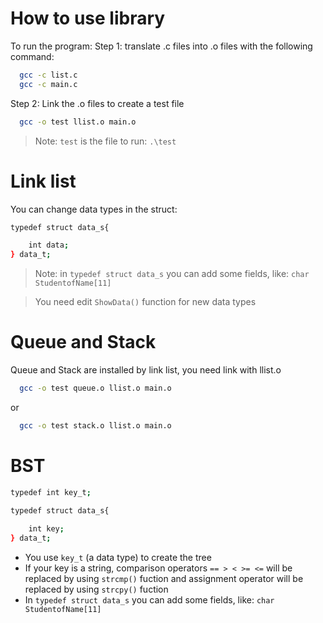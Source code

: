 # How to use library
To run the program:
Step 1: translate .c files into .o files with the following command:
```sh
  gcc -c list.c
  gcc -c main.c
```
Step 2: Link the .o files to create a test file
```sh
  gcc -o test llist.o main.o
```
> Note: `test` is the file to run: `.\test`

# Link list
You can change data types in the struct:
```sh
typedef struct data_s{

    int data;
} data_t;
```
> Note: in `typedef struct data_s` you can add some fields, like: `char StudentofName[11]`

> You need edit `ShowData()` function for new data types

# Queue and Stack

Queue and Stack are installed by link list, you need link with llist.o
```sh
  gcc -o test queue.o llist.o main.o
```
or
```sh
  gcc -o test stack.o llist.o main.o
```

# BST

```sh
typedef int key_t; 

typedef struct data_s{
    
    int key;
} data_t;
```
- You use `key_t` (a data type) to create the tree
- If your key is a string, comparison operators `== > < >= <=` will be replaced by using `strcmp()` fuction and assignment operator will be replaced by using `strcpy()` fuction
- In `typedef struct data_s` you can add some fields, like: `char StudentofName[11]`
